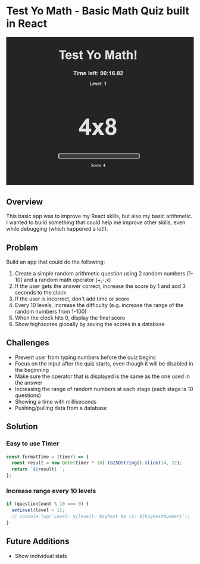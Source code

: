 # Test Yo Math - Basic Math Quiz built in React

![alt text](https://github.com/MarcoJHB/basic-math-quiz/blob/main/public/screenshot.jpg 'Quiz Screenshot')

## Overview

This basic app was to improve my React skills, but also my basic arithmetic. I wanted to build something that could help me improve other skills, even while debugging (which happened a lot!).

## Problem

Build an app that could do the following:

1. Create a simple random arithmetic question using 2 random numbers (1-10) and a random math operator (+,-,x)
2. If the user gets the answer correct, increase the score by 1 and add 3 seconds to the clock
3. If the user is incorrect, don't add time or score
4. Every 10 levels, increase the difficulty (e.g. increase the range of the random numbers from 1-100)
5. When the clock hits 0, display the final score
6. Show highscores globally by saving the scores in a database

## Challenges

- Prevent user from typing numbers before the quiz begins
- Focus on the input after the quiz starts, even though it will be disabled in the beginning
- Make sure the operator that is displayed is the same as the one used in the answer
- Increasing the range of random numbers at each stage (each stage is 10 questions)
- Showing a time with milliseconds
- Pushing/pulling data from a database

## Solution

### Easy to use Timer

```javascript
const formatTime = (timer) => {
  const result = new Date(timer * 10).toISOString().slice(14, 22);
  return `${result} `;
};
```

### Increase range every 10 levels

```javascript
if (questionCount % 10 === 0) {
  setLevel(level + 1);
  // console.log(`Level: ${level}. Highest No is: ${highestNumber}`);
}
```

## Future Additions

- Show individual stats
